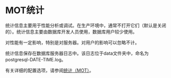 # MOT统计<a name="ZH-CN_TOPIC_0280525148"></a>

统计信息主要用于性能分析或调试。在生产环境中，通常不打开它们（默认是关闭的）。统计信息主要由数据库开发人员使用，数据库用户较少使用。

对性能有一定影响，特别是对服务器。对用户的影响可以忽略不计。

统计信息保存在数据库服务器日志中。该日志位于data文件夹中，命名为postgresql-DATE-TIME.log。

有关详细的配置选项，请参阅[统计（MOT）](MOT配置.md#section659861612477)。

